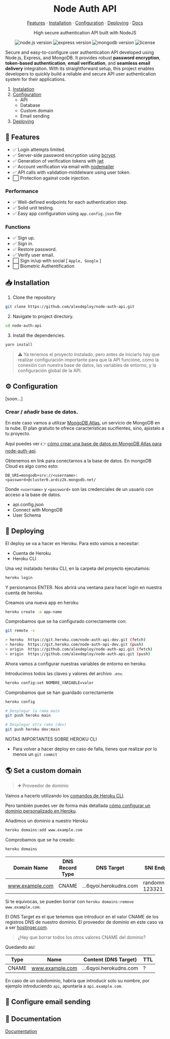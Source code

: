 <p align="center">
 <!-- image -->
</p>

<h1 align="center">Node Auth API</h1>
<p align="center">
  <a href="#-features">Features</a> ·
  <a href="#-installation">Installation</a> ·
  <a href="#️-configuration">Configuration</a> ·
  <a href="#-deploying">Deploying</a> ·
  <a href="#-documentation">Docs</a>

</p>
<p align="center">High secure authentication API built with NodeJS</p>
<div align="center">

![node.js version](https://img.shields.io/badge/node.js-v18.14.1-5865F2?style=flat&logo=node.js&color=80bc02) ![express version](https://img.shields.io/badge/express-v4.18.2-222222?style=flat&logo=express) ![mongodb version](https://img.shields.io/badge/mongodb-v5.6.0-222222?style=flat&logo=mongodb) ![license](https://img.shields.io/badge/license-MIT-purple)

</div>

Secure and easy-to-configure user authentication API developed using Node.js, Express, and MongoDB. It provides robust **password encryption**, **token-based authentication**, **email verification**, and **seamless email delivery** integration. With its straightforward setup, this project enables developers to quickly build a reliable and secure API user authentication system for their applications.

1. [Instalation](#📥-installation)
2. [Configuration](#⚙️-configuration)
    - API
    - Database
    - Custom domain
    - Email sending
3. [Deploying](#🚀-deploying)

  ## 🧩 Features
  
- ✅ Login attempts limited.
- ✅ Server-side password encryption using <a href="https://github.com/dcodeIO/bcrypt.js">bcrypt</a>.
- ✅ Generation of verification tokens with <a href="https://jwt.io/">jwt</a>
- ✅ Account verification via email with <a href="https://nodemailer.com/about/">nodemailer</a>
- ✅ API calls with validation-middelware using user token.
- ⬜ Protection against code injection.
### Performance

- ✅ Well-defined endpoints for each authentication step.
- ✅ Solid unit testing.
- ✅ Easy app configuration using `app.config.json` file

### Functions

- ✅ Sign up.
- ✅ Sign in.
- ✅ Restore password.
- ✅ Verify user email.
- ⬜ Sign in/up with social [ `Apple, Google` ]
- ⬜ Biometric Authentification

## 📥 Installation

1. Clone the repository
````bash
git clone https://github.com/alexdeploy/node-auth-api.git
````

2. Navigate to project directory.
````bash
cd node-auth-api
````

3. Install the dependencies.
````bash
yarn install
````

> ⚠️ Ya tenemos el proyecto instalado, pero antes de iniciarlo hay que realizar configuración importante para que la API funcione, como la conexión con nuestra base de datos, las variables de entorno, y la configuración global de la API.

## ⚙️ Configuration

[soon...]

### Crear / añadir base de datos.

En este caso vamos a utilizar <a href="https://www.mongodb.com/atlas/database">MongoDB Atlas</a>, un servicio de MongoDB en la nube. El plan gratuito te ofrece características sucifientes, sino, ajústalo a tu proyecto.

Aquí puedes ver 👉 <a href="https://medium.com">cómo crear una base de datos en MongoDB Atlas para node-auth-api</a>.

Obtenemos en link para conectarnos a la base de datos. En mongoDB Cloud es algo como esto:

````
DB_URI=mongodb+srv://<username>:<password>@cluster0.ardcz2k.mongodb.net/
````

Donde `<username>` y `<password>` son las credenciales de un usuario con acceso a la base de datos.

- api.config.json
- Connect with MongoDB
- User Schema

## 🚀 Deploying

El deploy se va a hacer en Heroku. Para esto vamos a necesitar:

- Cuenta de Heroku
- Heroku CLI

Una vez instalado heroku CLI, en la carpeta del proyecto ejecutamos:

````bash
heroku login
````

Y persionamos ENTER. Nos abrirá una ventana para hacer login en nuestra cuenta de heroku.

Creamos una nueva app en heroku

````bash
heroku create -a app-name
````


Comprobamos que se ha configurado correctamente con:

````bash
git remote -v
````


````bash
> heroku  https://git.heroku.com/node-auth-api-dev.git (fetch)
> heroku  https://git.heroku.com/node-auth-api-dev.git (push)
> origin  https://github.com/alexdeploy/node-auth-api.git (fetch)
> origin  https://github.com/alexdeploy/node-auth-api.git (push)
````

Ahora vamos a configurar nuestras variables de entorno en heroku.

Introducimos todos las claves y valores del archivo `.env`.


````bash
heroku config:set NOMBRE_VARIABLE=valor
````

Comprobamos que se han guardado correctamente

````bash
heroku config
````



````bash
# Desplegar la rama main
git push heroku main
````

````bash
# Desplegar otra rama (dev)
git push heroku dev:main
````

NOTAS IMPORTANTES SOBRE HEROKU CLI

- Para volver a hacer deploy en caso de falla, tienes que realizar por lo menos un `git commit`

## 🌎 Set a custom domain

> ➕ Proveedor de dominio

Vamos a hacerlo utilizando los <a href="https://devcenter.heroku.com/articles/heroku-cli-commands">comandos de Heroku CLI</a>.

Pero también puedes ver de forma más detallada <a href="https://devcenter.heroku.com/articles/custom-domains">cómo configurar un dominio personalizado en Heroku</a>.

Añadimos un dominio a nuestro Heroku

````bash
heroku domains:add www.example.com
````

Comprobamos que se ha creado:

````bash
heroku domains
````

|   Domain Name   | DNS Record Type  |       DNS Target        |    SNI Endpoint   |
|-----------------|------------------|-------------------------| ------------------|
| www.example.com | CNAME            | ...6qyoi.herokudns.com  | randomname-123321 |

Si te equivocas, se pueden borrar con `heroku domains:remove www.example.com`.

El DNS Target es el que tenemos que introducir en el valor CNAME de los registros DNS de nuestro dominio. El proveedor de dominio en este caso va a ser <a href="https://www.hostinger.com/">hostinger.com</a>. 

> ¿Hay que borrar todos los otros valores CNAME del dominio?

Quedando así:

|  Type  | Name            | Content (DNS Target)   | TTL |
|--------|-----------------| -----------------------|-----|
| CNAME  | www.example.com | ...6qyoi.herokudns.com | ?   |

En caso de un subdominio, habría que introducir solo su nombre, por ejemplo introduciendo `api`, apuntaría a `api.example.com`.

## 📧 Configure email sending



## 📜 Documentation

<a href="https://github.com/alexdeploy/node-auth-api/DOCUMENTATION.md">Documentation</a>
